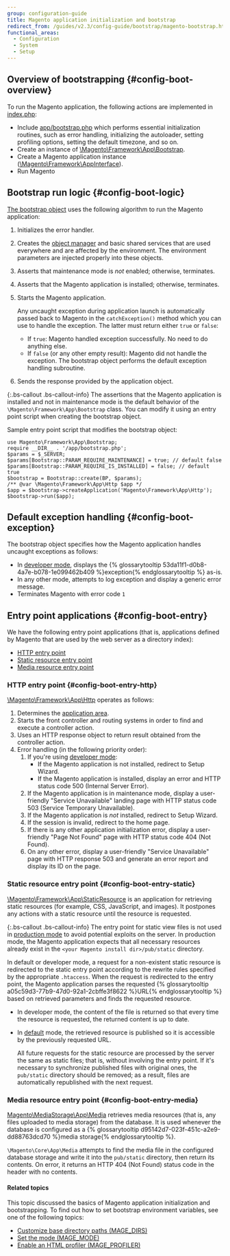 ```yaml
---
group: configuration-guide
title: Magento application initialization and bootstrap
redirect_from: /guides/v2.3/config-guide/bootstrap/magento-bootstrap.html
functional_areas:
  - Configuration
  - System
  - Setup
---
```


## Overview of bootstrapping {#config-boot-overview}

To run the Magento application, the following actions are implemented in [index.php]({{site.mage2000url}}index.php):

* Include [app/bootstrap.php]({{site.mage2000url}}app/bootstrap.php) which performs essential initialization routines, such as error handling, initializing the autoloader, setting profiling options, setting the default timezone, and so on.
* Create an instance of [\\Magento\\Framework\\App\\Bootstrap]({{site.mage2000url}}lib/internal/Magento/Framework/App/Bootstrap.php). <!-- It requires initialization parameters to be specified in constructor.  Normally, the $_SERVER super-global variable is supposed to be passed there. -->
* Create a Magento application instance ([\\Magento\\Framework\\AppInterface]({{site.mage2000url}}lib/internal/Magento/Framework/AppInterface.php)).
* Run Magento

## Bootstrap run logic {#config-boot-logic}

[The bootstrap object]({{site.mage2000url}}app/bootstrap.php) uses the following algorithm to run the Magento application:

1. Initializes the error handler.
2. Creates the [object manager]({{site.mage2000url}}lib/internal/Magento/Framework/ObjectManager) and basic shared services that are used everywhere and are affected by the environment. The environment parameters are injected properly into these objects.
3. Asserts that maintenance mode is _not_ enabled; otherwise, terminates.
4. Asserts that the Magento application is installed; otherwise, terminates.
5. Starts the Magento application.

   Any uncaught exception during application launch is automatically passed back to Magento in the `catchException()` method which you can use to handle the exception. The latter must return either `true` or `false`:

   * If `true`: Magento handled exception successfully. No need to do anything else.
   * If `false` (or any other empty result): Magento did not handle the exception. The bootstrap object performs the default exception handling subroutine.

6. Sends the response provided by the application object.

{:.bs-callout .bs-callout-info}
The assertions that the Magento application is installed and not in maintenance mode is the default behavior of the `\Magento\Framework\App\Bootstrap` class. You can modify it using an entry point script when creating the bootstrap object.

Sample entry point script that modifies the bootstrap object:

```php?start_inline=1
use Magento\Framework\App\Bootstrap;
require __DIR__ . '/app/bootstrap.php';
$params = $_SERVER;
$params[Bootstrap::PARAM_REQUIRE_MAINTENANCE] = true; // default false
$params[Bootstrap::PARAM_REQUIRE_IS_INSTALLED] = false; // default true
$bootstrap = Bootstrap::create(BP, $params);
/** @var \Magento\Framework\App\Http $app */
$app = $bootstrap->createApplication('Magento\Framework\App\Http');
$bootstrap->run($app);
```

## Default exception handling {#config-boot-exception}

The bootstrap object specifies how the Magento application handles uncaught exceptions as follows:

* In [developer mode]({{page.baseurl}}/configure/application-initialization/magento-modes.html#developer-mode), displays the {% glossarytooltip 53da11f1-d0b8-4a7e-b078-1e099462b409 %}exception{% endglossarytooltip %} as-is.
* In any other mode, attempts to log exception and display a generic error message.
* Terminates Magento with error code `1`

## Entry point applications {#config-boot-entry}

We have the following entry point applications (that is, applications defined by Magento that are used by the web server as a directory index):

* [HTTP entry point](#config-boot-entry-http)
* [Static resource entry point](#config-boot-entry-static)
* [Media resource entry point](#config-boot-entry-media)

### HTTP entry point {#config-boot-entry-http}

[\\Magento\\Framework\\App\\Http]({{site.mage2000url}}lib/internal/Magento/Framework/App/Http) operates as follows:

1. Determines the [application area]({{page.baseurl}}/architecture/components/modules/areas.html).
2. Starts the front controller and routing systems in order to find and execute a controller action.
3. Uses an HTTP response object to return result obtained from the controller action.
4. Error handling (in the following priority order):
   1. If you're using [developer mode]({{page.baseurl}}/configure/application-initialization/magento-modes.html#developer-mode):
      * If the Magento application is not installed, redirect to Setup Wizard.
      * If the Magento application is installed, display an error and HTTP status code 500 (Internal Server Error).
   2. If the Magento application is in maintenance mode, display a user-friendly "Service Unavailable" landing page with HTTP status code 503 (Service Temporary Unavailable).
   3. If the Magento application is _not_ installed, redirect to Setup Wizard.
   4. If the session is invalid, redirect to the home page.
   5. If there is any other application initialization error, display a user-friendly "Page Not Found" page with HTTP status code 404 (Not Found).
   6. On any other error, display a user-friendly "Service Unavailable" page with HTTP response 503 and generate an error report and display its ID on the page.

### Static resource entry point {#config-boot-entry-static}

[\\Magento\\Framework\\App\\StaticResource]({{site.mage2000url}}lib/internal/Magento/Framework/App/StaticResource.php) is an application for retrieving static resources (for example, CSS, JavaScript, and images). It postpones any actions with a static resource until the resource is requested.

{:.bs-callout .bs-callout-info}
The entry point for static view files is not used in [production mode]({{page.baseurl}}/configure/application-initialization/magento-modes.html#production-mode) to avoid potential exploits on the server. In production mode, the Magento application expects that all necessary resources already exist in the <code>&lt;your Magento install dir>/pub/static</code> directory.

In default or developer mode, a request for a non-existent static resource is redirected to the static entry point according to the rewrite rules specified by the appropriate `.htaccess`.
When the request is redirected to the entry point, the Magento application parses the requested {% glossarytooltip a05c59d3-77b9-47d0-92a1-2cbffe3f8622 %}URL{% endglossarytooltip %} based on retrieved parameters and finds the requested resource.

* In developer mode, the content of the file is returned so that every time the resource is requested, the returned content is up to date.
* In [default]({{page.baseurl}}/configure/application-initialization/magento-modes.html#default-mode) mode, the retrieved resource is published so it is accessible by the previously requested URL.

  All future requests for the static resource are processed by the server the same as static files; that is, without involving the entry point. If it's necessary to synchronize published files with original ones, the `pub/static` directory should be removed; as a result, files are automatically republished with the next request.

### Media resource entry point {#config-boot-entry-media}

[Magento\\MediaStorage\\App\\Media]({{site.mage2000url}}app/code/Magento/MediaStorage/App/Media.php) retrieves media resources (that is, any files uploaded to media storage) from the database. It is used whenever the database is configured as a {% glossarytooltip d95142d7-023f-451c-a2e9-dd88763dcd70 %}media storage{% endglossarytooltip %}.

`\Magento\Core\App\Media` attempts to find the media file in the configured database storage and write it into the `pub/static` directory, then return its contents. On error, it returns an HTTP 404 (Not Found) status code in the header with no contents.

#### Related topics

This topic discussed the basics of Magento application initialization and bootstrapping. To find out how to set bootstrap environment variables, see one of the following topics:

* [Customize base directory paths (MAGE_DIRS)]({{page.baseurl}}/configure/application-initialization/customize-base-directory-paths.html)
* [Set the mode (MAGE_MODE)]({{page.baseurl}}/configure/application-initialization/magento-modes.html)
* [Enable an HTML profiler (MAGE_PROFILER)]({{page.baseurl}}/configure/application-initialization/enable-profiling.html)

